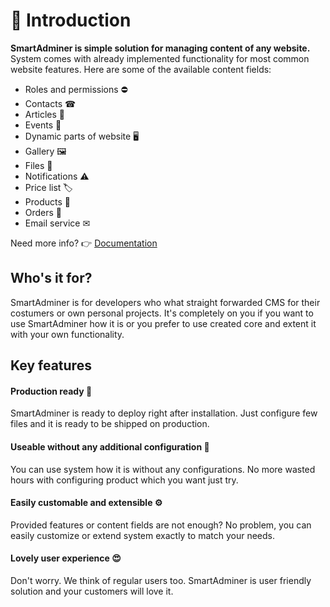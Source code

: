 # 🤝 Introduction

**SmartAdminer is simple solution for managing content of any website.**
System comes with already implemented functionality for most common website features.
Here are some of the available content fields:

- Roles and permissions ⛔
- Contacts ☎
- Articles 📰
- Events 📅
- Dynamic parts of website 🖥
- Gallery 🖼
- Files 📄
- Notifications ⚠
- Price list 🏷
- Products 👔
- Orders 💸
- Email service ✉

Need more info? 👉 [Documentation](smartadminer.smart-studio.cz/docs)

## Who's it for?

SmartAdminer is for developers who what straight forwarded CMS for their costumers or own personal projects.
It's completely on you if you want to use SmartAdminer how it is or you prefer to use created core and extent it with your own functionality.

## Key features

#### Production ready 🚀

SmartAdminer is ready to deploy right after installation. Just configure few files and it is ready to be shipped on production.

#### Useable without any additional configuration 🧰

You can use system how it is without any configurations. No more wasted hours with configuring product which you want just try.

#### Easily customable and extensible ⚙

Provided features or content fields are not enough? No problem, you can easily customize or extend system exactly to match your needs.

#### Lovely user experience 😍

Don't worry. We think of regular users too. SmartAdminer is user friendly solution and your customers will love it.
